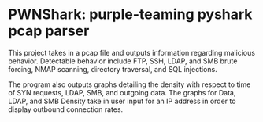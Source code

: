 # PWNShark: purple-teaming pyshark pcap parser

This project takes in a pcap file and outputs information regarding malicious behavior.
Detectable behavior include FTP, SSH, LDAP, and SMB brute forcing, NMAP scanning, directory traversal, and SQL injections.

The program also outputs graphs detailing the density with respect to time of SYN requests, LDAP, SMB, and outgoing data. 
The graphs for Data, LDAP, and SMB Density take in user input for an IP address in order to display outbound connection rates.
